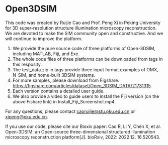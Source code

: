# Open3DSIM
This code was created by Ruijie Cao and Prof. Peng Xi in Peking University for 3D super-resolution structure illumination microscopy reconstruction. 
We are devoted to make the SIM community open and constructive. And we will continue to improve the platform.

1. We provide the pure source code of three platforms of Open-3DSIM, including MATLAB, Fiji, and Exe.
2. The whole code files of three platforms can be downloaded from tags in this resposity.
3. The test_data.zip in tags provide three input format examples of OMX, N-SIM, and home-built 3DSIM systems. 
4. For more samples, please download from Figshare: https://figshare.com/articles/dataset/Open_3DSIM_DATA/21731315.
5. Each version contains a detailed user guide.
6. We also provide a video to guide users to install the Fiji version (on the above Fishare link) in Install_Fiji_Screenshot.mp4. 

For any questions, please contact caoruijie@stu.pku.edu.cn or xipeng@pku.edu.cn.

If you use our code, please cite our Bioxiv paper: Cao R, Li Y, Chen X, et al. Open-3DSIM: an Open-source three-dimensional structured illumination microscopy reconstruction platform[J]. bioRxiv, 2022: 2022.12. 16.520543.

